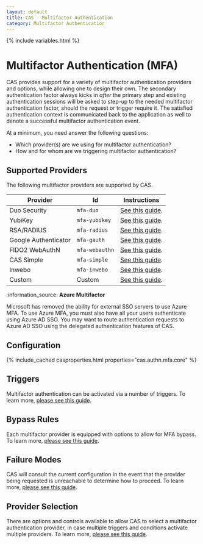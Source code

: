 ```yaml
---
layout: default
title: CAS - Multifactor Authentication
category: Multifactor Authentication
---
```


{% include variables.html %}

# Multifactor Authentication (MFA)

CAS provides support for a variety of multifactor authentication providers and 
options, while allowing one to design their own. The secondary authentication 
factor always kicks in *after* the primary step and existing authentication 
sessions will be asked to step-up to the needed multifactor authentication 
factor, should the request or trigger require it. The satisfied authentication 
context is communicated back to the application as well to denote a successful 
multifactor authentication event.

At a minimum, you need answer the following questions:

- Which provider(s) are we using for multifactor authentication?
- How and for whom are we triggering multifactor authentication?

## Supported Providers

The following multifactor providers are supported by CAS.

| Provider             | Id             | Instructions                                               |
|----------------------|----------------|------------------------------------------------------------|
| Duo Security         | `mfa-duo`      | [See this guide](DuoSecurity-Authentication.html).         |
| YubiKey              | `mfa-yubikey`  | [See this guide](YubiKey-Authentication.html).             |
| RSA/RADIUS           | `mfa-radius`   | [See this guide](RADIUS-Authentication.html).              |
| Google Authenticator | `mfa-gauth`    | [See this guide](GoogleAuthenticator-Authentication.html). |
| FIDO2 WebAuthN       | `mfa-webauthn` | [See this guide](FIDO2-WebAuthn-Authentication.html).      |
| CAS Simple           | `mfa-simple`   | [See this guide](Simple-Multifactor-Authentication.html).  |
| Inwebo               | `mfa-inwebo`   | [See this guide](Inwebo-Authentication.html).              |
| Custom               | Custom         | [See this guide](Custom-MFA-Authentication.html).          |

<div class="alert alert-info">:information_source: <strong>Azure Multifactor</strong>
<p>Microsoft has removed the ability for external SSO servers to use Azure MFA. To use Azure MFA, 
you must also have all your users authenticate using Azure AD SSO.
You may want to route authentication requests to Azure AD SSO using the 
delegated authentication features of CAS.</p></div>

## Configuration

{% include_cached casproperties.html properties="cas.authn.mfa.core" %}

## Triggers

Multifactor authentication can be activated via a number of triggers.
To learn more, [please see this guide](Configuring-Multifactor-Authentication-Triggers.html).

## Bypass Rules

Each multifactor provider is equipped with options to allow for MFA 
bypass. To learn more, [please see this guide](../mfa/Configuring-Multifactor-Authentication-Bypass.html).

## Failure Modes

CAS will consult the current configuration in the event that the provider being requested is 
unreachable to determine how to proceed. To learn more, [please see this guide](../mfa/Configuring-Multifactor-Authentication-FailureModes.html).

## Provider Selection

There are options and controls available to allow CAS to select a multifactor authentication provider, in case multiple triggers and conditions
activate multiple providers. To learn more, [please see this guide](Multifactor-Authentication-ProviderSelection.html).
